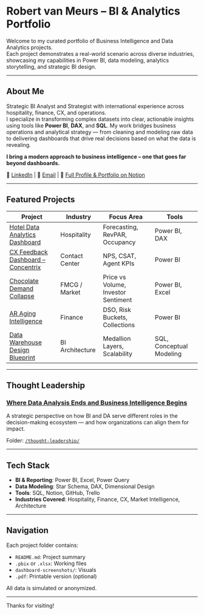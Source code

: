 
# Robert van Meurs – BI & Analytics Portfolio

Welcome to my curated portfolio of Business Intelligence and Data Analytics projects.  
Each project demonstrates a real-world scenario across diverse industries, showcasing my capabilities in Power BI, data modeling, analytics storytelling, and strategic BI design.

---

## About Me

Strategic BI Analyst and Strategist with international experience across hospitality, finance, CX, and operations.  
I specialize in transforming complex datasets into clear, actionable insights using tools like **Power BI**, **DAX**, and **SQL**. 
My work bridges business operations and analytical strategy — from cleaning and modeling raw data to delivering dashboards that drive real decisions based on what the data is revealing. 

**I bring a modern approach to business intelligence – one that goes far beyond dashboards.**

🔗 [LinkedIn](https://www.linkedin.com/) | 📧 [Email](mailto:rvm97@yahoo.com) | 📄 [Full Profile & Portfolio on Notion](https://robertvm.addpotion.com/)

---

## Featured Projects

| Project | Industry | Focus Area | Tools |
|--------|----------|------------|-------|
| [Hotel Data Analytics Dashboard](./hotel-dashboard/) | Hospitality | Forecasting, RevPAR, Occupancy | Power BI, DAX |
| [CX Feedback Dashboard – Concentrix](./concentrix-cx-feedback/) | Contact Center | NPS, CSAT, Agent KPIs | Power BI |
| [Chocolate Demand Collapse](./chocolate-demand/) | FMCG / Market | Price vs Volume, Investor Sentiment | Power BI, Excel |
| [AR Aging Intelligence](./ar-aging/) | Finance | DSO, Risk Buckets, Collections | Power BI |
| [Data Warehouse Design Blueprint](./data-warehouse-design/) | BI Architecture | Medallion Layers, Scalability | SQL, Conceptual Modeling |

---

## Thought Leadership

### [Where Data Analysis Ends and Business Intelligence Begins](./thought-leadership/Where_Data_Analysis_Ends_BI_Begins.pdf)

A strategic perspective on how BI and DA serve different roles in the decision-making ecosystem — and how organizations can align them for impact.

Folder: [`/thought-leadership/`](./thought-leadership/)

---

## Tech Stack

- **BI & Reporting**: Power BI, Excel, Power Query  
- **Data Modeling**: Star Schema, DAX, Dimensional Design  
- **Tools**: SQL, Notion, GitHub, Trello  
- **Industries Covered**: Hospitality, Finance, CX, Market Intelligence, Architecture

---

## Navigation

Each project folder contains:
- `README.md`: Project summary  
- `.pbix` or `.xlsx`: Working files  
- `dashboard-screenshots/`: Visuals  
- `.pdf`: Printable version (optional)

All data is simulated or anonymized.

---

Thanks for visiting!
